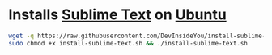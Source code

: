 # Installs [Sublime Text](https://www.sublimetext.com/) on [Ubuntu](https://www.ubuntu.com/)

```bash
wget -q https://raw.githubusercontent.com/DevInsideYou/install-sublime-text/master/install-sublime-text.sh
sudo chmod +x install-sublime-text.sh && ./install-sublime-text.sh
```
